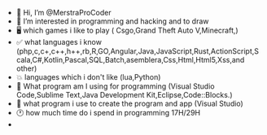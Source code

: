 - 👋 Hi, I’m @MerstraProCoder
- 💎 I’m interested in programming and hacking and to draw 
-  🖥 which games i like to play ( Csgo,Grand Theft Auto V,Minecraft,) 
-  ✅ what languages i know (php,c,c+,c++,h++,rb,R,GO,Angular,Java,JavaScript,Rust,ActionScript,Scala,C#,Kotlin,Pascal,SQL,Batch,asemblera,Css,Html,Html5,Xss,and other)
-  💥  languages which i don't like (lua,Python) 
-  🔨 What program am I using for programming (Visual Studio Code,Sublime Text,Java Development Kit,Eclipse,Code::Blocks.) 
-  💾 what program i use to create the program and app (Visual Studio) 
-  🕐 how much time do i spend in programming 17H/29H
-  
 
 
